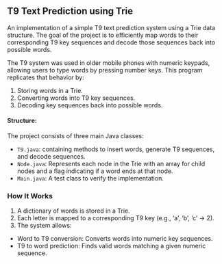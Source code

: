 ## T9 Text Prediction using Trie

An implementation of a simple T9 text prediction system using a Trie data structure. The goal of the project is to efficiently map words to their corresponding T9 key sequences and decode those sequences back into possible words.

The T9 system was used in older mobile phones with numeric keypads, allowing users to type words by pressing number keys. This program replicates that behavior by:
1. Storing words in a Trie.
2. Converting words into T9 key sequences.
3. Decoding key sequences back into possible words.

#### Structure: 

The project consists of three main Java classes:
- `T9.java`: containing methods to insert words, generate T9 sequences, and decode sequences.
- `Node.java`: Represents each node in the Trie with an array for child nodes and a flag indicating if a word ends at that node.
- `Main.java`: A test class to verify the implementation.

### How It Works
1. A dictionary of words is stored in a Trie.
2. Each letter is mapped to a corresponding T9 key (e.g., ‘a’, ‘b’, ‘c’ → 2).
3. The system allows:
- Word to T9 conversion: Converts words into numeric key sequences.
- T9 to word prediction: Finds valid words matching a given numeric sequence.
